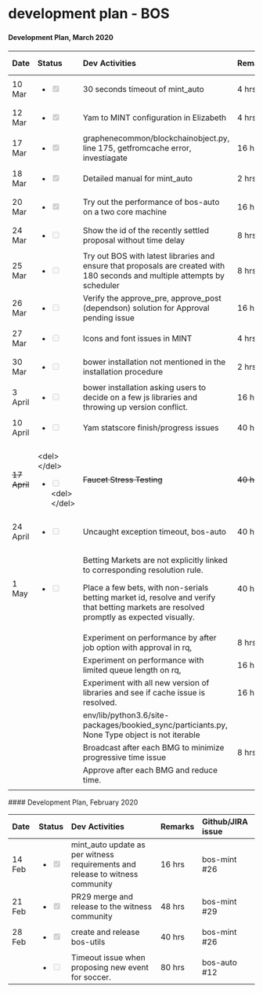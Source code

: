 # development plan - BOS

### 

#### Development Plan, March 2020

<table>
  <thead>
    <tr>
      <th style="text-align:left"><b>Date</b>
      </th>
      <th style="text-align:left">Status</th>
      <th style="text-align:left"><b>Dev Activities</b>
      </th>
      <th style="text-align:left"><b>Remarks</b>
      </th>
      <th style="text-align:left"><b>Github/JIRA issue</b>
      </th>
    </tr>
  </thead>
  <tbody>
    <tr>
      <td style="text-align:left">10 Mar</td>
      <td style="text-align:left">
        <p></p>
        <ul class="contains-task-list">
          <li class="task-list-item">
            <input type="checkbox" class="task-list-item-checkbox" checked disabled
            />
          </li>
        </ul>
      </td>
      <td style="text-align:left">30 seconds timeout of mint_auto</td>
      <td style="text-align:left">4 hrs</td>
      <td style="text-align:left">bos-utils #4</td>
    </tr>
    <tr>
      <td style="text-align:left">12 Mar</td>
      <td style="text-align:left">
        <p></p>
        <ul class="contains-task-list">
          <li class="task-list-item">
            <input type="checkbox" class="task-list-item-checkbox" checked disabled
            />
          </li>
        </ul>
      </td>
      <td style="text-align:left">Yam to MINT configuration in Elizabeth</td>
      <td style="text-align:left">4 hrs</td>
      <td style="text-align:left">BOS-216</td>
    </tr>
    <tr>
      <td style="text-align:left">17 Mar</td>
      <td style="text-align:left">
        <p></p>
        <ul class="contains-task-list">
          <li class="task-list-item">
            <input type="checkbox" class="task-list-item-checkbox" checked disabled
            />
          </li>
        </ul>
      </td>
      <td style="text-align:left">graphenecommon/blockchainobject.py, line 175, getfromcache error, investiagate</td>
      <td
      style="text-align:left">16 hrs</td>
        <td style="text-align:left">bos-auto #12</td>
    </tr>
    <tr>
      <td style="text-align:left">18 Mar</td>
      <td style="text-align:left">
        <p></p>
        <ul class="contains-task-list">
          <li class="task-list-item">
            <input type="checkbox" class="task-list-item-checkbox" checked disabled
            />
          </li>
        </ul>
      </td>
      <td style="text-align:left">Detailed manual for mint_auto</td>
      <td style="text-align:left">2 hrs</td>
      <td style="text-align:left">bos-utils #6</td>
    </tr>
    <tr>
      <td style="text-align:left">20 Mar</td>
      <td style="text-align:left">
        <p></p>
        <p></p>
        <ul class="contains-task-list">
          <li class="task-list-item">
            <input type="checkbox" class="task-list-item-checkbox" checked disabled
            />
          </li>
        </ul>
      </td>
      <td style="text-align:left">Try out the performance of bos-auto on a two core machine</td>
      <td style="text-align:left">16 hrs</td>
      <td style="text-align:left">bos-auto #12</td>
    </tr>
    <tr>
      <td style="text-align:left">24 Mar</td>
      <td style="text-align:left">
        <p></p>
        <p></p>
        <ul class="contains-task-list">
          <li class="task-list-item">
            <input type="checkbox" class="task-list-item-checkbox" disabled />
          </li>
        </ul>
      </td>
      <td style="text-align:left">Show the id of the recently settled proposal without time delay</td>
      <td
      style="text-align:left">8 hrs</td>
        <td style="text-align:left">bos-utils #7</td>
    </tr>
    <tr>
      <td style="text-align:left">25 Mar</td>
      <td style="text-align:left">
        <p></p>
        <ul class="contains-task-list">
          <li class="task-list-item">
            <input type="checkbox" class="task-list-item-checkbox" disabled />
          </li>
        </ul>
      </td>
      <td style="text-align:left">Try out BOS with latest libraries and ensure that proposals are created
        with 180 seconds and multiple attempts by scheduler</td>
      <td style="text-align:left">8 hrs</td>
      <td style="text-align:left">bos-auto #12</td>
    </tr>
    <tr>
      <td style="text-align:left">26 Mar</td>
      <td style="text-align:left">
        <p></p>
        <ul class="contains-task-list">
          <li class="task-list-item">
            <input type="checkbox" class="task-list-item-checkbox" disabled />
          </li>
        </ul>
      </td>
      <td style="text-align:left">Verify the approve_pre, approve_post (dependson) solution for Approval
        pending issue</td>
      <td style="text-align:left">16 hrs</td>
      <td style="text-align:left">bos-auto #12</td>
    </tr>
    <tr>
      <td style="text-align:left">27 Mar</td>
      <td style="text-align:left">
        <p></p>
        <ul class="contains-task-list">
          <li class="task-list-item">
            <input type="checkbox" class="task-list-item-checkbox" disabled />
          </li>
        </ul>
      </td>
      <td style="text-align:left">Icons and font issues in MINT</td>
      <td style="text-align:left">4 hrs</td>
      <td style="text-align:left">bos-mint #36</td>
    </tr>
    <tr>
      <td style="text-align:left">30 Mar</td>
      <td style="text-align:left">
        <p></p>
        <ul class="contains-task-list">
          <li class="task-list-item">
            <input type="checkbox" class="task-list-item-checkbox" disabled />
          </li>
        </ul>
      </td>
      <td style="text-align:left">bower installation not mentioned in the installation procedure</td>
      <td
      style="text-align:left">2 hrs</td>
        <td style="text-align:left">bos-mint #37</td>
    </tr>
    <tr>
      <td style="text-align:left">3 April</td>
      <td style="text-align:left">
        <p></p>
        <ul class="contains-task-list">
          <li class="task-list-item">
            <input type="checkbox" class="task-list-item-checkbox" disabled />
          </li>
        </ul>
      </td>
      <td style="text-align:left">bower installation asking users to decide on a few js libraries and throwing
        up version conflict.</td>
      <td style="text-align:left">16 hrs</td>
      <td style="text-align:left">bos-mint #38</td>
    </tr>
    <tr>
      <td style="text-align:left">10 April</td>
      <td style="text-align:left">
        <p></p>
        <p></p>
        <ul class="contains-task-list">
          <li class="task-list-item">
            <input type="checkbox" class="task-list-item-checkbox" disabled />
          </li>
        </ul>
      </td>
      <td style="text-align:left">Yam statscore finish/progress issues</td>
      <td style="text-align:left">40 hrs</td>
      <td style="text-align:left">BOS-213</td>
    </tr>
    <tr>
      <td style="text-align:left"><del>17 April</del>
      </td>
      <td style="text-align:left">
        <p>&lt;del&gt;&lt;/del&gt;</p>
        <ul class="contains-task-list">
          <li class="task-list-item">
            <input type="checkbox" class="task-list-item-checkbox" disabled />&lt;del&gt;&lt;/del&gt;</li>
        </ul>
      </td>
      <td style="text-align:left"><del>Faucet Stress Testing</del>
      </td>
      <td style="text-align:left"><del>40 hrs</del>
      </td>
      <td style="text-align:left"><del>faucet #1</del>
      </td>
    </tr>
    <tr>
      <td style="text-align:left">24 April</td>
      <td style="text-align:left">
        <ul class="contains-task-list">
          <li class="task-list-item">
            <input type="checkbox" class="task-list-item-checkbox" disabled />
          </li>
        </ul>
      </td>
      <td style="text-align:left">Uncaught exception timeout, bos-auto</td>
      <td style="text-align:left">40 hrs</td>
      <td style="text-align:left">bos-auto #12</td>
    </tr>
    <tr>
      <td style="text-align:left">1 May</td>
      <td style="text-align:left">
        <p></p>
        <ul class="contains-task-list">
          <li class="task-list-item">
            <input type="checkbox" class="task-list-item-checkbox" disabled />
          </li>
        </ul>
      </td>
      <td style="text-align:left">
        <p>Betting Markets are not explicitly linked to corresponding resolution
          rule.</p>
        <p>Place a few bets, with non-serials betting market id, resolve and verify
          that betting markets are resolved promptly as expected visually.</p>
      </td>
      <td style="text-align:left">40 hrs</td>
      <td style="text-align:left">bos-auto #15</td>
    </tr>
    <tr>
      <td style="text-align:left"></td>
      <td style="text-align:left"></td>
      <td style="text-align:left">Experiment on performance by after job option with approval in rq,</td>
      <td
      style="text-align:left">8 hrs</td>
        <td style="text-align:left">bos-auto #12</td>
    </tr>
    <tr>
      <td style="text-align:left"></td>
      <td style="text-align:left"></td>
      <td style="text-align:left">Experiment on performance with limited queue length on rq,</td>
      <td style="text-align:left">16 hrs</td>
      <td style="text-align:left">bos-auto #12</td>
    </tr>
    <tr>
      <td style="text-align:left"></td>
      <td style="text-align:left"></td>
      <td style="text-align:left">Experiment with all new version of libraries and see if cache issue is
        resolved.</td>
      <td style="text-align:left">16 hrs</td>
      <td style="text-align:left">bos-auto #12</td>
    </tr>
    <tr>
      <td style="text-align:left"></td>
      <td style="text-align:left"></td>
      <td style="text-align:left">env/lib/python3.6/site-packages/bookied_sync/particiants.py, None Type
        object is not iterable</td>
      <td style="text-align:left"></td>
      <td style="text-align:left"></td>
    </tr>
    <tr>
      <td style="text-align:left"></td>
      <td style="text-align:left"></td>
      <td style="text-align:left">Broadcast after each BMG to minimize progressive time issue</td>
      <td style="text-align:left">8 hrs</td>
      <td style="text-align:left">bos-auto #12</td>
    </tr>
    <tr>
      <td style="text-align:left"></td>
      <td style="text-align:left"></td>
      <td style="text-align:left">Approve after each BMG and reduce time.</td>
      <td style="text-align:left"></td>
      <td style="text-align:left"></td>
    </tr>
    <tr>
      <td style="text-align:left"></td>
      <td style="text-align:left"></td>
      <td style="text-align:left"></td>
      <td style="text-align:left"></td>
      <td style="text-align:left"></td>
    </tr>
  </tbody>
</table>#### Development Plan, February 2020

<table>
  <thead>
    <tr>
      <th style="text-align:left"><b>Date</b>
      </th>
      <th style="text-align:left">Status</th>
      <th style="text-align:left"><b>Dev Activities</b>
      </th>
      <th style="text-align:left"><b>Remarks</b>
      </th>
      <th style="text-align:left"><b>Github/JIRA issue</b>
      </th>
    </tr>
  </thead>
  <tbody>
    <tr>
      <td style="text-align:left">14 Feb</td>
      <td style="text-align:left">
        <p></p>
        <ul class="contains-task-list">
          <li class="task-list-item">
            <input type="checkbox" class="task-list-item-checkbox" checked disabled
            />
          </li>
        </ul>
      </td>
      <td style="text-align:left">mint_auto update as per witness requirements and release to witness community</td>
      <td
      style="text-align:left">16 hrs</td>
        <td style="text-align:left">bos-mint #26</td>
    </tr>
    <tr>
      <td style="text-align:left">21 Feb</td>
      <td style="text-align:left">
        <p></p>
        <p></p>
        <ul class="contains-task-list">
          <li class="task-list-item">
            <input type="checkbox" class="task-list-item-checkbox" checked disabled
            />
          </li>
        </ul>
      </td>
      <td style="text-align:left">PR29 merge and release to the witness community</td>
      <td style="text-align:left">48 hrs</td>
      <td style="text-align:left">bos-mint #29</td>
    </tr>
    <tr>
      <td style="text-align:left">28 Feb</td>
      <td style="text-align:left">
        <p></p>
        <p></p>
        <ul class="contains-task-list">
          <li class="task-list-item">
            <input type="checkbox" class="task-list-item-checkbox" checked disabled
            />
          </li>
        </ul>
      </td>
      <td style="text-align:left">create and release bos-utils</td>
      <td style="text-align:left">40 hrs</td>
      <td style="text-align:left">bos-mint #26</td>
    </tr>
    <tr>
      <td style="text-align:left"></td>
      <td style="text-align:left">
        <p></p>
        <p></p>
        <ul class="contains-task-list">
          <li class="task-list-item">
            <input type="checkbox" class="task-list-item-checkbox" disabled />
          </li>
        </ul>
      </td>
      <td style="text-align:left">Timeout issue when proposing new event for soccer.</td>
      <td style="text-align:left">80 hrs</td>
      <td style="text-align:left">bos-auto #12</td>
    </tr>
  </tbody>
</table>